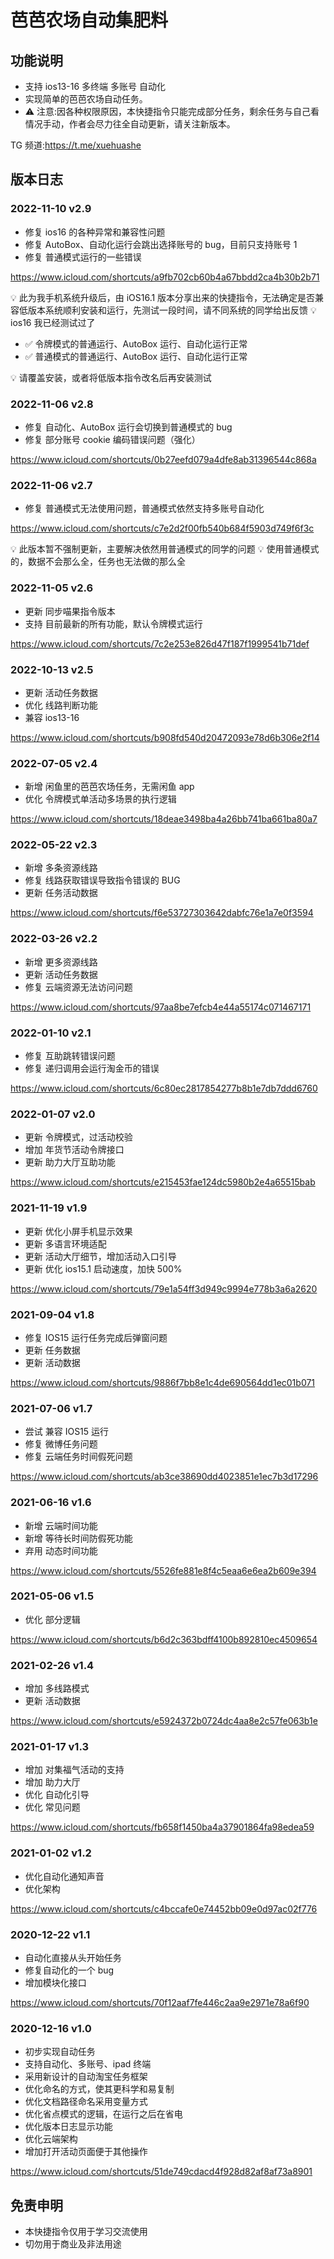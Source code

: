 # 芭芭农场自动集肥料

## 功能说明

- 支持 ios13-16 多终端 多账号 自动化
- 实现简单的芭芭农场自动任务。
- ⚠️ 注意:因各种权限原因，本快捷指令只能完成部分任务，剩余任务与自己看情况手动，作者会尽力往全自动更新，请关注新版本。

TG 频道:https://t.me/xuehuashe

## 版本日志

### 2022-11-10 v2.9

- 修复 ios16 的各种异常和兼容性问题
- 修复 AutoBox、自动化运行会跳出选择账号的 bug，目前只支持账号 1
- 修复 普通模式运行的一些错误

https://www.icloud.com/shortcuts/a9fb702cb60b4a67bbdd2ca4b30b2b71

💡 此为我手机系统升级后，由 iOS16.1 版本分享出来的快捷指令，无法确定是否兼容低版本系统顺利安装和运行，先测试一段时间，请不同系统的同学给出反馈
💡 ios16 我已经测试过了

- ✅ 令牌模式的普通运行、AutoBox 运行、自动化运行正常
- ✅ 普通模式的普通运行、AutoBox 运行、自动化运行正常

💡 请覆盖安装，或者将低版本指令改名后再安装测试

### 2022-11-06 v2.8

- 修复 自动化、AutoBox 运行会切换到普通模式的 bug
- 修复 部分账号 cookie 编码错误问题（强化）

https://www.icloud.com/shortcuts/0b27eefd079a4dfe8ab31396544c868a

### 2022-11-06 v2.7

- 修复 普通模式无法使用问题，普通模式依然支持多账号自动化

https://www.icloud.com/shortcuts/c7e2d2f00fb540b684f5903d749f6f3c

💡 此版本暂不强制更新，主要解决依然用普通模式的同学的问题
💡 使用普通模式的，数据不会那么全，任务也无法做的那么全

### 2022-11-05 v2.6

- 更新 同步喵果指令版本
- 支持 目前最新的所有功能，默认令牌模式运行

https://www.icloud.com/shortcuts/7c2e253e826d47f187f1999541b71def

### 2022-10-13 v2.5

- 更新 活动任务数据
- 优化 线路判断功能
- 兼容 ios13-16

https://www.icloud.com/shortcuts/b908fd540d20472093e78d6b306e2f14

### 2022-07-05 v2.4

- 新增 闲鱼里的芭芭农场任务，无需闲鱼 app
- 优化 令牌模式单活动多场景的执行逻辑

https://www.icloud.com/shortcuts/18deae3498ba4a26bb741ba661ba80a7

### 2022-05-22 v2.3

- 新增 多条资源线路
- 修复 线路获取错误导致指令错误的 BUG
- 更新 任务活动数据

https://www.icloud.com/shortcuts/f6e53727303642dabfc76e1a7e0f3594

### 2022-03-26 v2.2

- 新增 更多资源线路
- 更新 活动任务数据
- 修复 云端资源无法访问问题

https://www.icloud.com/shortcuts/97aa8be7efcb4e44a55174c071467171

### 2022-01-10 v2.1

- 修复 互助跳转错误问题
- 修复 递归调用会运行淘金币的错误

https://www.icloud.com/shortcuts/6c80ec2817854277b8b1e7db7ddd6760

### 2022-01-07 v2.0

- 更新 令牌模式，过活动校验
- 增加 年货节活动令牌接口
- 更新 助力大厅互助功能

https://www.icloud.com/shortcuts/e215453fae124dc5980b2e4a65515bab

### 2021-11-19 v1.9

- 更新 优化小屏手机显示效果
- 更新 多语言环境适配
- 更新 活动大厅细节，增加活动入口引导
- 更新 优化 ios15.1 启动速度，加快 500%

https://www.icloud.com/shortcuts/79e1a54ff3d949c9994e778b3a6a2620

### 2021-09-04 v1.8

- 修复 IOS15 运行任务完成后弹窗问题
- 更新 任务数据
- 更新 活动数据

https://www.icloud.com/shortcuts/9886f7bb8e1c4de690564dd1ec01b071

### 2021-07-06 v1.7

- 尝试 兼容 IOS15 运行
- 修复 微博任务问题
- 修复 云端任务时间假死问题

https://www.icloud.com/shortcuts/ab3ce38690dd4023851e1ec7b3d17296

### 2021-06-16 v1.6

- 新增 云端时间功能
- 新增 等待长时间防假死功能
- 弃用 动态时间功能

https://www.icloud.com/shortcuts/5526fe881e8f4c5eaa6e6ea2b609e394

### 2021-05-06 v1.5

- 优化 部分逻辑

https://www.icloud.com/shortcuts/b6d2c363bdff4100b892810ec4509654

### 2021-02-26 v1.4

- 增加 多线路模式
- 更新 活动数据

https://www.icloud.com/shortcuts/e5924372b0724dc4aa8e2c57fe063b1e

### 2021-01-17 v1.3

- 增加 对集福气活动的支持
- 增加 助力大厅
- 优化 自动化引导
- 优化 常见问题

https://www.icloud.com/shortcuts/fb658f1450ba4a37901864fa98edea59

### 2021-01-02 v1.2

- 优化自动化通知声音
- 优化架构

https://www.icloud.com/shortcuts/c4bccafe0e74452bb09e0d97ac02f776

### 2020-12-22 v1.1

- 自动化直接从头开始任务
- 修复自动化的一个 bug
- 增加模块化接口

https://www.icloud.com/shortcuts/70f12aaf7fe446c2aa9e2971e78a6f90

### 2020-12-16 v1.0

- 初步实现自动任务
- 支持自动化、多账号、ipad 终端
- 采用新设计的自动淘宝任务框架
- 优化命名的方式，使其更科学和易复制
- 优化文档路径命名采用变量方式
- 优化省点模式的逻辑，在运行之后在省电
- 优化版本日志显示功能
- 优化云端架构
- 增加打开活动页面便于其他操作

https://www.icloud.com/shortcuts/51de749cdacd4f928d82af8af73a8901

## 免责申明

- 本快捷指令仅用于学习交流使用
- 切勿用于商业及非法用途
